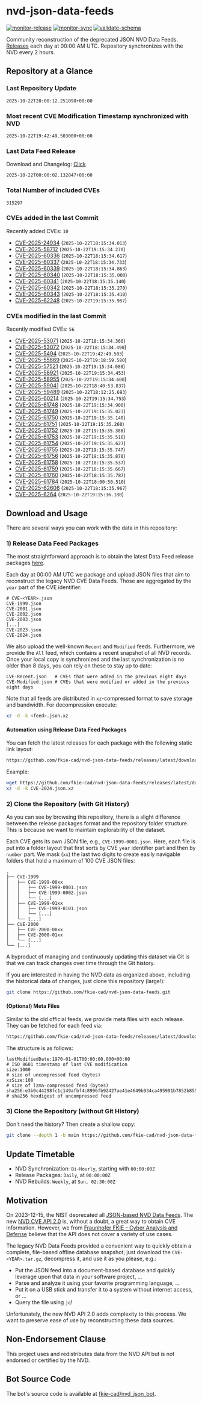 # nvd-json-data-feeds

[![monitor-release](https://github.com/fkie-cad/nvd-json-data-feeds/actions/workflows/monitor_release.yml/badge.svg)](https://github.com/fkie-cad/nvd-json-data-feeds/actions/workflows/monitor_release.yml)
[![monitor-sync](https://github.com/fkie-cad/nvd-json-data-feeds/actions/workflows/monitor_sync.yml/badge.svg)](https://github.com/fkie-cad/nvd-json-data-feeds/actions/workflows/monitor_sync.yml)
[![validate-schema](https://github.com/fkie-cad/nvd-json-data-feeds/actions/workflows/validate_schema.yml/badge.svg)](https://github.com/fkie-cad/nvd-json-data-feeds/actions/workflows/validate_schema.yml)

Community reconstruction of the deprecated JSON NVD Data Feeds.
[Releases](https://github.com/fkie-cad/nvd-json-data-feeds/releases/latest) each day at 00:00 AM UTC.
Repository synchronizes with the NVD every 2 hours.

## Repository at a Glance

### Last Repository Update

```plain
2025-10-22T20:00:12.251098+00:00
```

### Most recent CVE Modification Timestamp synchronized with NVD

```plain
2025-10-22T19:42:49.503000+00:00
```

### Last Data Feed Release

Download and Changelog: [Click](https://github.com/fkie-cad/nvd-json-data-feeds/releases/latest)

```plain
2025-10-22T00:00:02.132847+00:00
```

### Total Number of included CVEs

```plain
315297
```

### CVEs added in the last Commit

Recently added CVEs: `10`

- [CVE-2025-24934](CVE-2025/CVE-2025-249xx/CVE-2025-24934.json) (`2025-10-22T18:15:34.013`)
- [CVE-2025-58712](CVE-2025/CVE-2025-587xx/CVE-2025-58712.json) (`2025-10-22T19:15:34.270`)
- [CVE-2025-60336](CVE-2025/CVE-2025-603xx/CVE-2025-60336.json) (`2025-10-22T18:15:34.617`)
- [CVE-2025-60337](CVE-2025/CVE-2025-603xx/CVE-2025-60337.json) (`2025-10-22T18:15:34.733`)
- [CVE-2025-60339](CVE-2025/CVE-2025-603xx/CVE-2025-60339.json) (`2025-10-22T18:15:34.863`)
- [CVE-2025-60340](CVE-2025/CVE-2025-603xx/CVE-2025-60340.json) (`2025-10-22T18:15:35.000`)
- [CVE-2025-60341](CVE-2025/CVE-2025-603xx/CVE-2025-60341.json) (`2025-10-22T18:15:35.140`)
- [CVE-2025-60342](CVE-2025/CVE-2025-603xx/CVE-2025-60342.json) (`2025-10-22T18:15:35.270`)
- [CVE-2025-60343](CVE-2025/CVE-2025-603xx/CVE-2025-60343.json) (`2025-10-22T18:15:35.410`)
- [CVE-2025-62248](CVE-2025/CVE-2025-622xx/CVE-2025-62248.json) (`2025-10-22T19:15:35.987`)


### CVEs modified in the last Commit

Recently modified CVEs: `56`

- [CVE-2025-53071](CVE-2025/CVE-2025-530xx/CVE-2025-53071.json) (`2025-10-22T18:15:34.360`)
- [CVE-2025-53072](CVE-2025/CVE-2025-530xx/CVE-2025-53072.json) (`2025-10-22T18:15:34.490`)
- [CVE-2025-5494](CVE-2025/CVE-2025-54xx/CVE-2025-5494.json) (`2025-10-22T19:42:49.503`)
- [CVE-2025-55669](CVE-2025/CVE-2025-556xx/CVE-2025-55669.json) (`2025-10-22T19:18:59.580`)
- [CVE-2025-57521](CVE-2025/CVE-2025-575xx/CVE-2025-57521.json) (`2025-10-22T19:15:34.080`)
- [CVE-2025-58921](CVE-2025/CVE-2025-589xx/CVE-2025-58921.json) (`2025-10-22T19:15:34.453`)
- [CVE-2025-58955](CVE-2025/CVE-2025-589xx/CVE-2025-58955.json) (`2025-10-22T19:15:34.600`)
- [CVE-2025-59041](CVE-2025/CVE-2025-590xx/CVE-2025-59041.json) (`2025-10-22T18:40:53.837`)
- [CVE-2025-59489](CVE-2025/CVE-2025-594xx/CVE-2025-59489.json) (`2025-10-22T18:12:25.693`)
- [CVE-2025-60214](CVE-2025/CVE-2025-602xx/CVE-2025-60214.json) (`2025-10-22T19:15:34.753`)
- [CVE-2025-61748](CVE-2025/CVE-2025-617xx/CVE-2025-61748.json) (`2025-10-22T19:15:34.900`)
- [CVE-2025-61749](CVE-2025/CVE-2025-617xx/CVE-2025-61749.json) (`2025-10-22T19:15:35.023`)
- [CVE-2025-61750](CVE-2025/CVE-2025-617xx/CVE-2025-61750.json) (`2025-10-22T19:15:35.140`)
- [CVE-2025-61751](CVE-2025/CVE-2025-617xx/CVE-2025-61751.json) (`2025-10-22T19:15:35.260`)
- [CVE-2025-61752](CVE-2025/CVE-2025-617xx/CVE-2025-61752.json) (`2025-10-22T19:15:35.380`)
- [CVE-2025-61753](CVE-2025/CVE-2025-617xx/CVE-2025-61753.json) (`2025-10-22T19:15:35.510`)
- [CVE-2025-61754](CVE-2025/CVE-2025-617xx/CVE-2025-61754.json) (`2025-10-22T19:15:35.627`)
- [CVE-2025-61755](CVE-2025/CVE-2025-617xx/CVE-2025-61755.json) (`2025-10-22T19:15:35.747`)
- [CVE-2025-61756](CVE-2025/CVE-2025-617xx/CVE-2025-61756.json) (`2025-10-22T19:15:35.870`)
- [CVE-2025-61758](CVE-2025/CVE-2025-617xx/CVE-2025-61758.json) (`2025-10-22T18:15:35.537`)
- [CVE-2025-61759](CVE-2025/CVE-2025-617xx/CVE-2025-61759.json) (`2025-10-22T18:15:35.667`)
- [CVE-2025-61760](CVE-2025/CVE-2025-617xx/CVE-2025-61760.json) (`2025-10-22T18:15:35.787`)
- [CVE-2025-61784](CVE-2025/CVE-2025-617xx/CVE-2025-61784.json) (`2025-10-22T18:00:50.510`)
- [CVE-2025-62606](CVE-2025/CVE-2025-626xx/CVE-2025-62606.json) (`2025-10-22T18:15:35.967`)
- [CVE-2025-6264](CVE-2025/CVE-2025-62xx/CVE-2025-6264.json) (`2025-10-22T19:15:36.180`)


## Download and Usage

There are several ways you can work with the data in this repository:

### 1) Release Data Feed Packages

The most straightforward approach is to obtain the latest Data Feed release packages [here](https://github.com/fkie-cad/nvd-json-data-feeds/releases/latest).

Each day at 00:00 AM UTC we package and upload JSON files that aim to reconstruct the legacy NVD CVE Data Feeds.
Those are aggregated by the `year` part of the CVE identifier:

```
# CVE-<YEAR>.json
CVE-1999.json
CVE-2001.json
CVE-2002.json
CVE-2003.json
[...]
CVE-2023.json
CVE-2024.json
```

We also upload the well-known `Recent` and `Modified` feeds.
Furthermore, we provide the `All` feed, which contains a recent snapshot of all NVD records.
Once your local copy is synchronized and the last synchronization is no older than 8 days, you can rely on these to stay up to date:

```plain
CVE-Recent.json   # CVEs that were added in the previous eight days
CVE-Modified.json # CVEs that were modified or added in the previous eight days
```

Note that all feeds are distributed in `xz`-compressed format to save storage and bandwidth.
For decompression execute:

```sh
xz -d -k <feed>.json.xz
```

#### Automation using Release Data Feed Packages

You can fetch the latest releases for each package with the following static link layout:

```sh
https://github.com/fkie-cad/nvd-json-data-feeds/releases/latest/download/CVE-<YEAR>.json.xz
```

Example:

```sh
wget https://github.com/fkie-cad/nvd-json-data-feeds/releases/latest/download/CVE-2024.json.xz
xz -d -k CVE-2024.json.xz
```

### 2) Clone the Repository (with Git History)

As you can see by browsing this repository, there is a slight difference between the release packages format and the repository folder structure.
This is because we want to maintain explorability of the dataset.

Each CVE gets its own JSON file, e.g., `CVE-1999-0001.json`.
Here, each file is put into a folder layout that first sorts by CVE `year` identifier part and then by `number` part.
We mask (`xx`) the last two digits to create easily navigable folders that hold a maximum of 100 CVE JSON files:

```plain
.
├── CVE-1999
│   ├── CVE-1999-00xx
│   │   ├── CVE-1999-0001.json
│   │   ├── CVE-1999-0002.json
│   │   └── [...]
│   ├── CVE-1999-01xx
│   │   ├── CVE-1999-0101.json
│   │   └── [...]
│   └── [...]
├── CVE-2000
│   ├── CVE-2000-00xx
│   ├── CVE-2000-01xx
│   └── [...]
└── [...]
```

A byproduct of managing and continuously updating this dataset via Git is that we can track changes over time through the Git history.

If you are interested in having the NVD data as organized above, including the historical data of changes, just clone this repository (large!):

```sh
git clone https://github.com/fkie-cad/nvd-json-data-feeds.git
```

#### (Optional) Meta Files

Similar to the old official feeds, we provide meta files with each release. They can be fetched for each feed via:

```sh
https://github.com/fkie-cad/nvd-json-data-feeds/releases/latest/download/CVE-<YEAR>.meta
```

The structure is as follows:

```plain
lastModifiedDate:1970-01-01T00:00:00.000+00:00                          # ISO 8601 timestamp of last CVE modification
size:1000                                                               # size of uncompressed feed (bytes)
xzSize:100                                                              # size of lzma-compressed feed (bytes)
sha256:e3b0c44298fc1c149afbf4c8996fb92427ae41e4649b934ca495991b7852b855 # sha256 hexdigest of uncompressed feed
```

### 3) Clone the Repository (without Git History)

Don't need the history? Then create a shallow copy:

```sh
git clone --depth 1 -b main https://github.com/fkie-cad/nvd-json-data-feeds.git
```


## Update Timetable

* NVD Synchronization: `Bi-Hourly`, starting with `00:00:00Z`
* Release Packages: `Daily`, at `00:00:00Z`
* NVD Rebuilds: `Weekly`, at `Sun, 02:30:00Z`


## Motivation

On 2023-12-15, the NIST deprecated all [JSON-based NVD Data Feeds](https://nvd.nist.gov/vuln/data-feeds#divRetirementBanner-1).
The new [NVD CVE API 2.0](https://nvd.nist.gov/developers/vulnerabilities) is, without a doubt, a great way to obtain CVE information.
However, we from [Fraunhofer FKIE - Cyber Analysis and Defense](https://www.fkie.fraunhofer.de/en/departments/cad.html) believe that the API does not cover a variety of use cases.

The legacy NVD Data Feeds provided a convenient way to quickly obtain a complete, file-based offline database snapshot; just download the `CVE-<YEAR>.tar.gz`, decompress it, and use it as you please, e.g.:

- Put the JSON feed into a document-based database and quickly leverage upon that data in your software project, ...
- Parse and analyze it using your favorite programming language, ...
- Put it on a USB stick and transfer it to a system without internet access, or ...
- Query the file using `jq`!

Unfortunately, the new NVD API 2.0 adds complexity to this process.
We want to preserve ease of use by reconstructing these data sources.

## Non-Endorsement Clause

This project uses and redistributes data from the NVD API but is not endorsed or certified by the NVD.

## Bot Source Code

The bot's source code is available at [fkie-cad/nvd\_json\_bot](https://github.com/fkie-cad/nvd_json_bot).